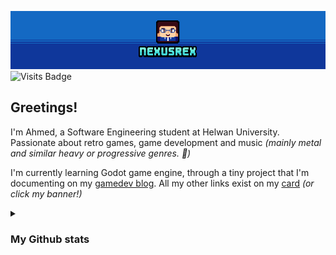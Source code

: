 [![Nexusrex](https://raw.githubusercontent.com/NexusrexDev/NexusrexDev/main/nexcomplete.png)](https://nexusrexdev.github.io)
![Visits Badge](https://komarev.com/ghpvc/?username=nexusrexdev&style=for-the-badge&color=1469c3)
## Greetings!
I'm Ahmed, a Software Engineering student at Helwan University. Passionate about retro games, game development and music *(mainly metal and similar heavy or progressive genres. 🤘)*

I'm currently learning Godot game engine, through a tiny project that I'm documenting on my [gamedev blog](https://nexusrexdev.github.io/gamedevcorner).
All my other links exist on my [card](https://nexusrexdev.github.io) *(or click my banner!)*

<details>
  <summary>
    <h3>My Github stats</h3>
  </summary>
  <a>
    <img align="center" height=200 src="https://github-readme-stats.vercel.app/api?username=NexusrexDev&show_icons=true&theme=transparent&include_orgs=true">
  </a>
  <a>
    <img align="center" height=200 src="https://github-readme-stats.vercel.app/api/top-langs/?username=NexusrexDev&layout=compact&theme=transparent&include_orgs=true">
  </a>
  <a>
    <img align="center" src="https://github-readme-stats.vercel.app/api/wakatime?username=NexusrexDev&theme=transparent&include_orgs=true">
  </a>
</details>

<!--
**NexusrexDev/NexusrexDev** is a ✨ _special_ ✨ repository because its `README.md` (this file) appears on your GitHub profile.

Here are some ideas to get you started:

- 🔭 I’m currently working on ...
- 🌱 I’m currently learning ...
- 👯 I’m looking to collaborate on ...
- 🤔 I’m looking for help with ...
- 💬 Ask me about ...
- 📫 How to reach me: ...
- 😄 Pronouns: ...
- ⚡ Fun fact: ...
-->
